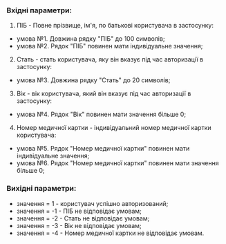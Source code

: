 ### Вхідні параметри:
1. ПІБ - Повне прізвище, ім'я, по батькові користувача в застосунку:
- умова №1. Довжина рядку "ПІБ" до 100 символів;
- умова №2. Рядок "ПІБ" повинен мати індивідуальне значення;
2. Стать - стать користувача, яку він вказує під час авторизації в застосунку:
- умова №3. Довжина рядку "Стать" до 20 символів;
3. Вік - вік користувача, який він вказує під час авторизації в застосунку:
- умова №4. Рядок "Вік" повинен мати значення більше 0;
4. Номер медичної картки - індивідуальний номер медичної картки користувача:
- умова №5. Рядок "Номер медичної картки" повинен мати індивідуальне значення;
- умова №6. Рядок "Номер медичної картки" повинен мати значення більше 0;
### Вихідні параметри:
- значення = 1 - користувач успішно авторизований;
- значення = -1 - ПІБ не відповідає умовам;
- значення = -2 - Стать не відповідає умовам;
- значення = -3 - Вік не відповідає умовам;
- значення = -4 - Номер медичної картки не відповідає умовам.
